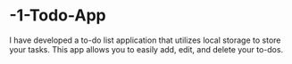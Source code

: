 # -1-Todo-App
I have developed a to-do list application that utilizes local storage to store your tasks. This app allows you to easily add, edit, and delete your to-dos.
